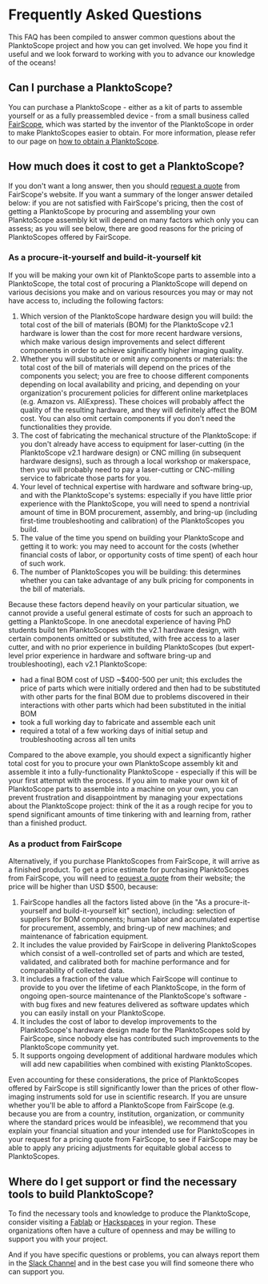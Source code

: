 # Frequently Asked Questions

This FAQ has been compiled to answer common questions about the PlanktoScope project and how you can get involved. We hope you find it useful and we look forward to working with you to advance our knowledge of the oceans!

## Can I purchase a PlanktoScope?

You can purchase a PlanktoScope - either as a kit of parts to assemble yourself or as a fully preassembled device - from a small business called [FairScope](https://www.fairscope.com/), which was started by the inventor of the PlanktoScope in order to make PlanktoScopes easier to obtain. For more information, please refer to our page on [how to obtain a PlanktoScope](setup/index.md).

## How much does it cost to get a PlanktoScope?

If you don't want a long answer, then you should [request a quote](https://www.fairscope.com/get-a-quote) from FairScope's website. If you want a summary of the longer answer detailed below: if you are not satisfied with FairScope's pricing, then the cost of getting a PlanktoScope by procuring and assembling your own PlanktoScope assembly kit will depend on many factors which only you can assess; as you will see below, there are good reasons for the pricing of PlanktoScopes offered by FairScope.

### As a procure-it-yourself and build-it-yourself kit

If you will be making your own kit of PlanktoScope parts to assemble into a PlanktoScope, the total cost of procuring a PlanktoScope will depend on various decisions you make and on various resources you may or may not have access to, including the following factors:

1. Which version of the PlanktoScope hardware design you will build: the total cost of the bill of materials (BOM) for the PlanktoScope v2.1 hardware is lower than the cost for more recent hardware versions, which make various design improvements and select different components in order to achieve significantly higher imaging quality.
2. Whether you will substitute or omit any components or materials: the total cost of the bill of materials will depend on the prices of the components you select; you are free to choose different components depending on local availability and pricing, and depending on your organization's procurement policies for different online marketplaces (e.g. Amazon vs. AliExpress). These choices will probably affect the quality of the resulting hardware, and they will definitely affect the BOM cost. You can also omit certain components if you don't need the functionalities they provide.
3. The cost of fabricating the mechanical structure of the PlanktoScope: if you don't already have access to equipment for laser-cutting (in the PlanktoScope v2.1 hardware design) or CNC milling (in subsequent hardware designs), such as through a local workshop or makerspace, then you will probably need to pay a laser-cutting or CNC-milling service to fabricate those parts for you.
4. Your level of technical expertise with hardware and software bring-up, and with the PlanktoScope's systems: especially if you have little prior experience with the PlanktoScope, you will need to spend a nontrivial amount of time in BOM procurement, assembly, and bring-up (including first-time troubleshooting and calibration) of the PlanktoScopes you build.
5. The value of the time you spend on building your PlanktoScope and getting it to work: you may need to account for the costs (whether financial costs of labor, or opportunity costs of time spent) of each hour of such work.
6. The number of PlanktoScopes you will be building: this determines whether you can take advantage of any bulk pricing for components in the bill of materials.

Because these factors depend heavily on your particular situation, we cannot provide a useful general estimate of costs for such an approach to getting a PlanktoScope. In one anecdotal experience of having PhD students build ten PlanktoScopes with the v2.1 hardware design, with certain components omitted or substituted, with free access to a laser cutter, and with no prior experience in building PlanktoScopes (but expert-level prior experience in hardware and software bring-up and troubleshooting), each v2.1 PlanktoScope:

- had a final BOM cost of USD ~$400-500 per unit; this excludes the price of parts which were initially ordered and then had to be substituted with other parts for the final BOM due to problems discovered in their interactions with other parts which had been substituted in the initial BOM
- took a full working day to fabricate and assemble each unit
- required a total of a few working days of initial setup and troubleshooting across all ten units

Compared to the above example, you should expect a significantly higher total cost for you to procure your own PlanktoScope assembly kit and assemble it into a fully-functionality PlanktoScope - especially if this will be your first attempt with the process. If you aim to make your own kit of PlanktoScope parts to assemble into a machine on your own, you can prevent frustration and disappointment by managing your expectations about the PlanktoScope project: think of the it as a rough recipe for you to spend significant amounts of time tinkering with and learning from, rather than a finished product.

### As a product from FairScope

Alternatively, if you purchase PlanktoScopes from FairScope, it will arrive as a finished product. To get a price estimate for purchasing PlanktoScopes from FairScope, you will need to [request a quote](https://www.fairscope.com/get-a-quote) from their website; the price will be higher than USD $500, because:

1. FairScope handles all the factors listed above (in the "As a procure-it-yourself and build-it-yourself kit" section), including: selection of suppliers for BOM components; human labor and accumulated expertise for procurement, assembly, and bring-up of new machines; and maintenance of fabrication equipment.
2. It includes the value provided by FairScope in delivering PlanktoScopes which consist of a well-controlled set of parts and which are tested, validated, and calibrated both for machine performance and for comparability of collected data.
3. It includes a fraction of the value which FairScope will continue to provide to you over the lifetime of each PlanktoScope, in the form of ongoing open-source maintenance of the PlanktoScope's software - with bug fixes and new features delivered as software updates which you can easily install on your PlanktoScope.
4. It includes the cost of labor to develop improvements to the PlanktoScope's hardware design made for the PlanktoScopes sold by FairScope, since nobody else has contributed such improvements to the PlanktoScope community yet.
5. It supports ongoing development of additional hardware modules which will add new capabilities when combined with existing PlanktoScopes.

Even accounting for these considerations, the price of PlanktoScopes offered by FairScope is still significantly lower than the prices of other flow-imaging instruments sold for use in scientific research. If you are unsure whether you'll be able to afford a PlanktoScope from FairScope (e.g. because you are from a country, institution, organization, or community where the standard prices would be infeasible), we recommend that you explain your financial situation and your intended use for PlanktoScopes in your request for a pricing quote from FairScope, to see if FairScope may be able to apply any pricing adjustments for equitable global access to PlanktoScopes.

## Where do I get support or find the necessary tools to build PlanktoScope?

To find the necessary tools and knowledge to produce the PlanktoScope, consider visiting a [Fablab](https://fablabs.io/labs) or [Hackspaces](https://wiki.hackerspaces.org/List_of_Hacker_Spaces) in your region. These organizations often have a culture of openness and may be willing to support you with your project.

And if you have specific questions or problems, you can always report them in the [Slack Channel](https://planktoscope.slack.com/) and in the best case you will find someone there who can support you.
